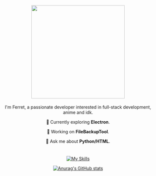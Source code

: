 <div align="center">

# <img src="https://voxelcube1.github.io/ferretosan-skinrender.png" align="center" height="300">

I'm Ferret, a passionate developer interested in full-stack development, anime and idk.

🌱 Currently exploring **Electron**.

🔭 Working on **FileBackupTool**.

💬 Ask me about **Python/HTML**.

#  

[![My Skills](https://skillicons.dev/icons?i=html,css,ableton,raspberrypi,arduino,apple,bash,blender,cpp,linux,p5js,powershell,robloxstudio)](https://skillicons.dev)

[![Anurag's GitHub stats](https://github-readme-stats.vercel.app/api?username=Ferretosan&theme=catppuccin_mocha)](https://github.com/anuraghazra/github-readme-stats)

</div>
